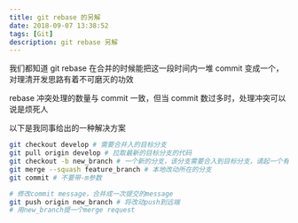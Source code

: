 ```yaml
---
title: git rebase 的另解
date: 2018-09-07 13:38:52
tags: [Git]
description: git rebase 另解
---
```


我们都知道 git rebase 在合并的时候能把这一段时间内一堆 commit 变成一个，对理清开发思路有着不可磨灭的功效

rebase 冲突处理的数量与 commit 一致，但当 commit 数过多时，处理冲突可以说是烦死人

以下是我同事给出的一种解决方案

```bash
git checkout develop # 需要合并入的目标分支
git pull origin develop # 拉取最新的目标分支的代码
git checkout -b new_branch # 一个新的分支，该分支需要合入到目标分支，请起一个有意义的名字
git merge --squash feature_branch # 本地改动所在的分支
git commit # 不要带-m参数

# 修改commit message，合并成一次提交的message
git push origin new_branch # 将改动push到远端
# 用new_branch提一个merge request
```
